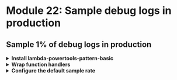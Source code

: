 # Module 22: Sample debug logs in production

## Sample 1% of debug logs in production

<details>
<summary><b>Install lambda-powertools-pattern-basic</b></summary><p>

1. At the project root, run the command `npm install --save @dazn/lambda-powertools-pattern-basic`.

This package gives you a simple wrapper which applies a couple of [middy](https://github.com/middyjs/middy) middlewares for your function:

* `@dazn/lambda-powertools-middleware-sample-logging`: which supports sampling debug logs. The wrapper configures this sample logging middleware to sample debug logs for 1% of invocations.

* `@dazn/lambda-powertools-middleware-correlation-ids`: which extracts correlation IDs from the invocation event and makes them available for the logger. It also supports a special correlation ID `debug-log-enabled`, which enables sampling debug logs at the user transaction (a chain of Lambda invocations) level.

* `@dazn/lambda-powertools-middleware-log-timeout`: which emits an error message for when a function times out. Normally, when a Lambda function times out, you don't get an error message from the application, which makes debugging time out errors difficult.

Now we need to apply it to all of our functions.

</p></details>

<details>
<summary><b>Wrap function handlers</b></summary><p>

1. Open `functions/get-index.js` and require the `@dazn/lambda-powertools-pattern-basic` module (at the top of the file)

```javascript
const wrap = require('@dazn/lambda-powertools-pattern-basic')
```

And use it to wrap our handler function.

On ln35, change

```js
module.exports.handler = async (event, context) => {
```

to:

```javascript
module.exports.handler = wrap(async (event, context) => {
```

and don't forget to add the closing `)` on ln58!

This works exactly like the Middy and SSM middleware we saw earlier, because under the hood, the `@dazn/lambda-powertools-pattern-basic` wrapper also uses `middy`.

2. Repeat step 1 for `notify-restaurant` and `place-order` functions.

3. Open `functions/get-restaurants.js` and require the `@dazn/lambda-powertools-pattern-basic` module (at the top of the file)

```javascript
const wrap = require('@dazn/lambda-powertools-pattern-basic')
```

And use it to wrap our handler function. On ln28 replace

```js
module.exports.handler = middy(async (event, context) => {
```

with

```js
module.exports.handler = wrap(async (event, context) => {
```

The SSM would still continue to work because the `@dazn/lambda-powertools-pattern-basic` module's wrapper also uses Middy.

Also, we can remove the direct dependency on Middy in this module.

Remove this line from the file:

```js
const middy = require('@middy/core')
```

4. Repeat step 3 for `search-restaurants` function as well.

5. Run integration test

`npm run test`

and see that all the tests are still passing.

4. Deploy the project

`npx sls deploy`

</p></details>

<details>
<summary><b>Configure the default sample rate</b></summary><p>

One of the things the `@dazn/lambda-powertools-pattern-basic` wrapper gives you is basic debug log sampling - that is, even when you log at a higher level, say `INFO`, where you shouldn't see `DEBUG` logs, it'll sample your `DEBUG` logs for 1% of the invocations.

This ensures that even in production environment, where it's too costly to log all debug messages, you can still retain a small sample of debug messages for when a problem arise and you need to investigate it.

To see this sampling behaviour in action, you can either deploy to a `prod` stage, or you can change the default log level for our `dev` stage. For simplicity (and to avoid the hassle of setting up those SSM parameters for another stage), let's do that.

1. If you change the default log level to `INFO`, i.e. in the `serverless.yml`, change `custom.logLevel` to:

```yml
logLevel:
  prod: ERROR
  default: INFO
```

then redeploy

`npx sls deploy`

2. Now reload the homepage a few times and you'll notice that you no longer see the debug log messages in the `get-index` and `get-restaurants` functions' logs.

This is because by default the `@dazn/lambda-powertools-pattern-basic` wrapper configures the debug logs sample rate to be 1% based on industry average.

Now, try turning this up to say, 10%, by adding a `SAMPLE_DEBUG_LOG_RATE` environment variable.

In `serverless.yml`, and add a `SAMPLE_DEBUG_LOG_RATE` environment variable under `provider.environment`:

```yml
environment:
  SAMPLE_DEBUG_LOG_RATE: 0.1
  ...
```

then redeploy

`npx sls deploy`

3. Now reload the homepage a few more times, and you should occassionally see debug log messages in the logs for the `get-index` and `get-restaurants` functions.

![](/images/mod22-001.png)

</p></details>
